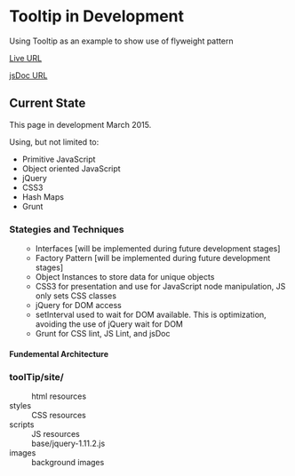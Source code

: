 <h1>Tooltip in Development</h1> 
<p>Using Tooltip as an example to show use of flyweight pattern</p>
<p><a href="http://jvmqueue.com//toolTip/site/">Live URL</a></p>
<p><a href="http://jvmqueue.com//toolTip/site/doc/">jsDoc URL</a></p>
<h2>Current State</h2>
<p>This page in development March 2015.</p>
<p>Using, but not limited to:</p>
<ul>
	<li>Primitive JavaScript</li>
	<li>Object oriented JavaScript</li>
	<li>jQuery</li>
	<li>CSS3</li>	
	<li>Hash Maps</li>
	<li>Grunt</li>
</ul>
<h3>Stategies and Techniques</h3>
 <ul>
<ul>
	<li>Interfaces [will be implemented during future development stages]</li>
	<li>Factory Pattern [will be implemented during future development stages]</li>	
	<li>Object Instances to store data for unique objects</li>
	<li>CSS3 for presentation and use for JavaScript node manipulation, JS only sets CSS classes</li>
	<li>jQuery for DOM access</li>
	<li>setInterval used to wait for DOM available. This is optimization, avoiding the use of jQuery wait for DOM</li>
	<li>Grunt for CSS lint, JS Lint, and jsDoc</li>
</ul>
</ul>
<h4>Fundemental Architecture</h4>
<dl>
	<h3>toolTip/site/</h3>
	<dd>html resources</dd>
	<dt>styles</dt>
	<dd>CSS resources</dd>
	<dt>scripts</dt>
	<dd>JS resources</dd>
	<dd>base/jquery-1.11.2.js</dd>	
	<dt>images</dt>
	<dd>background images</dd>
</dl>



 

 
